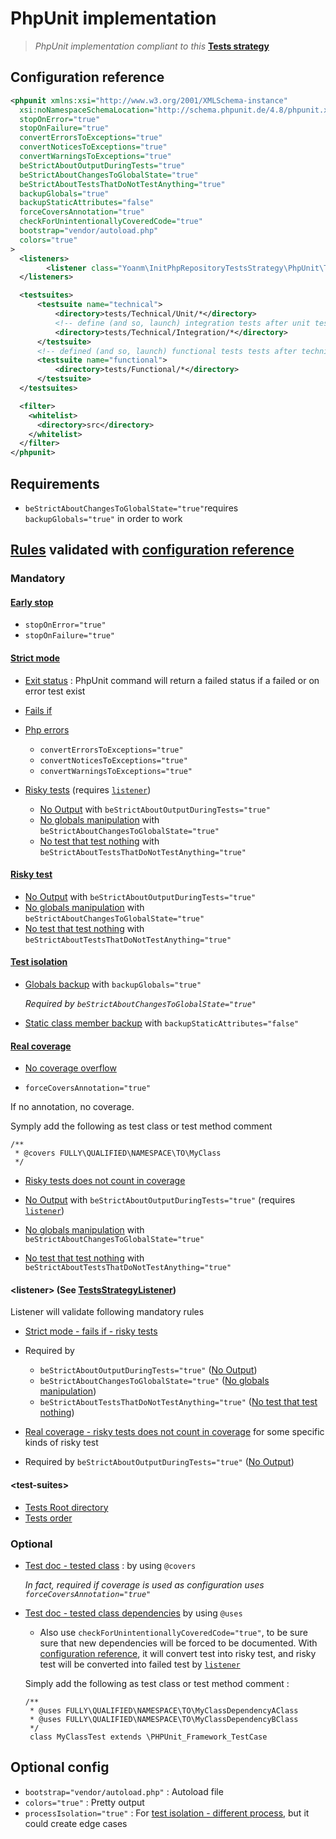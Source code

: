 # PhpUnit implementation

> *PhpUnit implementation compliant to this* **[Tests strategy](https://github.com/yoanm/Readme/blob/master/TESTS_STRATEGY.md)**

## Configuration reference
```xml
<phpunit xmlns:xsi="http://www.w3.org/2001/XMLSchema-instance"
  xsi:noNamespaceSchemaLocation="http://schema.phpunit.de/4.8/phpunit.xsd"
  stopOnError="true"
  stopOnFailure="true"
  convertErrorsToExceptions="true"
  convertNoticesToExceptions="true"
  convertWarningsToExceptions="true"
  beStrictAboutOutputDuringTests="true"
  beStrictAboutChangesToGlobalState="true"
  beStrictAboutTestsThatDoNotTestAnything="true"
  backupGlobals="true"
  backupStaticAttributes="false"
  forceCoversAnnotation="true"
  checkForUnintentionallyCoveredCode="true"
  bootstrap="vendor/autoload.php"
  colors="true"
>
  <listeners>
        <listener class="Yoanm\InitPhpRepositoryTestsStrategy\PhpUnit\TestsStrategyListener"/>
  </listeners>

  <testsuites>
      <testsuite name="technical">
          <directory>tests/Technical/Unit/*</directory>
          <!-- define (and so, launch) integration tests after unit tests => slower than unit tests -->
          <directory>tests/Technical/Integration/*</directory>
      </testsuite>
      <!-- defined (and so, launch) functional tests tests after technical tests => slower than technical tests -->
      <testsuite name="functional">
          <directory>tests/Functional/*</directory>
      </testsuite>
  </testsuites>

  <filter>
    <whitelist>
      <directory>src</directory>
    </whitelist>
  </filter>
</phpunit>
```
## Requirements

  * `beStrictAboutChangesToGlobalState="true"`requires `backupGlobals="true"` in order to work

## [Rules](https://github.com/yoanm/Readme/blob/master/TESTS_STRATEGY.md#rules) validated with [configuration reference](#configuration-reference)

### Mandatory

#### [Early stop](https://github.com/yoanm/Readme/blob/master/TESTS_STRATEGY.md#rules-early-stop)

* `stopOnError="true"`
* `stopOnFailure="true"`

#### [Strict mode](https://github.com/yoanm/Readme/blob/master/TESTS_STRATEGY.md#rules-strict-mode)

* [Exit status](https://github.com/yoanm/Readme/blob/master/TESTS_STRATEGY.md#exit-status) : PhpUnit command will return a failed status if a failed or on error test exist
* [Fails if](https://github.com/yoanm/Readme/blob/master/TESTS_STRATEGY.md#rules-strict-mode-fails-if)
 
 * [Php errors](https://github.com/yoanm/Readme/blob/master/TESTS_STRATEGY.md#rules-strict-mode-fails-if-php-errors)

    * `convertErrorsToExceptions="true"`
    * `convertNoticesToExceptions="true"`
    * `convertWarningsToExceptions="true"`
    
 * [Risky tests](https://github.com/yoanm/Readme/blob/master/TESTS_STRATEGY.md#rules-strict-mode-fails-if-risky-tests) (requires [`listener`](#listener))

    * [No Output](https://github.com/yoanm/Readme/blob/master/TESTS_STRATEGY.md#rules-risky-tests-output) with `beStrictAboutOutputDuringTests="true"`
    * [No globals manipulation](https://github.com/yoanm/Readme/blob/master/TESTS_STRATEGY.md#rules-risky-tests-manipulate-globals) with `beStrictAboutChangesToGlobalState="true"`
    * [No test that test nothing](https://github.com/yoanm/Readme/blob/master/TESTS_STRATEGY.md#rules-risky-tests-test-nothing) with `beStrictAboutTestsThatDoNotTestAnything="true"`

#### [Risky test](https://github.com/yoanm/Readme/blob/master/TESTS_STRATEGY.md#rules-risky-tests)

 * [No Output](https://github.com/yoanm/Readme/blob/master/TESTS_STRATEGY.md#rules-risky-tests-output) with `beStrictAboutOutputDuringTests="true"` 
 * [No globals manipulation](https://github.com/yoanm/Readme/blob/master/TESTS_STRATEGY.md#rules-risky-tests-manipulate-globals) with `beStrictAboutChangesToGlobalState="true"`
 * [No test that test nothing](https://github.com/yoanm/Readme/blob/master/TESTS_STRATEGY.md#rules-risky-tests-test-nothing) with `beStrictAboutTestsThatDoNotTestAnything="true"`

#### [Test isolation](https://github.com/yoanm/Readme/blob/master/TESTS_STRATEGY.md#rules-tests-isolation)
    
 * [Globals backup](https://github.com/yoanm/Readme/blob/master/TESTS_STRATEGY.md#rules-tests-isolation-globals) with `backupGlobals="true"`
      
   *Required by `beStrictAboutChangesToGlobalState="true"`*

 * [Static class member backup](https://github.com/yoanm/Readme/blob/master/TESTS_STRATEGY.md#rules-tests-isolation-static-class-member) with `backupStaticAttributes="false"`
  
#### [Real coverage](https://github.com/yoanm/Readme/blob/master/TESTS_STRATEGY.md#rules-real-coverage)
    
 * [No coverage overflow](https://github.com/yoanm/Readme/blob/master/TESTS_STRATEGY.md#rules-real-coverage-overflow)
      
  * `forceCoversAnnotation="true"`

  If no annotation, no coverage.

  Symply add the following as test class or test method comment

  ```
  /**
   * @covers FULLY\QUALIFIED\NAMESPACE\TO\MyClass
   */
  ```

 * [Risky tests does not count in coverage](https://github.com/yoanm/Readme/blob/master/TESTS_STRATEGY.md#rules-real-coverage-risky-tests)
    
  * [No Output](https://github.com/yoanm/Readme/blob/master/TESTS_STRATEGY.md#rules-risky-tests-output) with `beStrictAboutOutputDuringTests="true"` (requires [`listener`](#listener))
  * [No globals manipulation](https://github.com/yoanm/Readme/blob/master/TESTS_STRATEGY.md#rules-risky-tests-manipulate-globals) with `beStrictAboutChangesToGlobalState="true"`
  * [No test that test nothing](https://github.com/yoanm/Readme/blob/master/TESTS_STRATEGY.md#rules-risky-tests-test-nothing) with `beStrictAboutTestsThatDoNotTestAnything="true"`

<a name="listener"></a>
#### \<listener> (See [TestsStrategyListener](../src/PhpUnit/TestsStrategyListener.php))
      
Listener will validate following mandatory rules

 * [Strict mode - fails if - risky tests](https://github.com/yoanm/Readme/blob/master/TESTS_STRATEGY.md#rules-strict-mode-fails-if-risky-tests)

  * Required by 
      
    * `beStrictAboutOutputDuringTests="true"` ([No Output](https://github.com/yoanm/Readme/blob/master/TESTS_STRATEGY.md#rules-risky-tests-output))
    * `beStrictAboutChangesToGlobalState="true"` ([No globals manipulation](https://github.com/yoanm/Readme/blob/master/TESTS_STRATEGY.md#rules-risky-tests-manipulate-globals))
    * `beStrictAboutTestsThatDoNotTestAnything="true"` ([No test that test nothing](https://github.com/yoanm/Readme/blob/master/TESTS_STRATEGY.md#rules-risky-tests-test-nothing))

 * [Real coverage - risky tests  does not count in coverage](https://github.com/yoanm/Readme/blob/master/TESTS_STRATEGY.md#rules-real-coverage-risky-tests) for some specific kinds of risky test   
      
  * Required by `beStrictAboutOutputDuringTests="true"` ([No Output](https://github.com/yoanm/Readme/blob/master/TESTS_STRATEGY.md#rules-risky-tests-output))
 
<a name="test-suites"></a>
#### \<test-suites>
    
  * [Tests Root directory](https://github.com/yoanm/Readme/blob/master/TESTS_STRATEGY.md#tests-root-directory)
  * [Tests order](https://github.com/yoanm/Readme/blob/master/TESTS_STRATEGY.md#tests-order)

### Optional

 * [Test doc - tested class](https://github.com/yoanm/Readme/blob/master/TESTS_STRATEGY.md#rules-test-documentation-tested-class-description) : by using `@covers`
      
   *In fact, required if coverage is used as configuration uses `forceCoversAnnotation="true"`*

 * [Test doc - tested class dependencies](https://github.com/yoanm/Readme/blob/master/TESTS_STRATEGY.md#rules-test-documentation-tested-class-dependencies-description) by using `@uses`
  
    * Also use `checkForUnintentionallyCoveredCode="true"`, to be sure sure that new dependencies will be forced to be documented. With [configuration reference](#configuration-reference), it will convert test into risky test, and risky test will be converted into failed test by [`listener`](#listener)
      
    Simply add the following as test class or test method comment : 
    ```
    /**
     * @uses FULLY\QUALIFIED\NAMESPACE\TO\MyClassDependencyAClass
     * @uses FULLY\QUALIFIED\NAMESPACE\TO\MyClassDependencyBClass
     */
     class MyClassTest extends \PHPUnit_Framework_TestCase
     ```

## Optional config
  
 * `bootstrap="vendor/autoload.php"` : Autoload file
 * `colors="true"` : Pretty output
 * `processIsolation="true"` : For [test isolation - different process](https://github.com/yoanm/Readme/blob/master/TESTS_STRATEGY.md#rules-tests-isolation-different-process), but it could create edge cases
